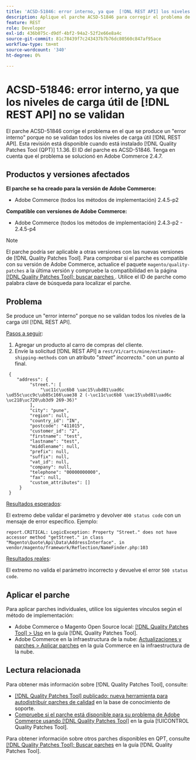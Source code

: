 ```yaml
---
title: 'ACSD-51846: error interno, ya que  [!DNL REST API] los niveles de carga útil no se validan'
description: Aplique el parche ACSD-51846 para corregir el problema de Adobe Commerce donde se produce un "error interno" ya que no se validan todos los niveles de  [!DNL REST API] carga útil.
feature: REST
role: Developer
exl-id: 436b075c-d9df-4bf2-94a2-52f2e66e8a4c
source-git-commit: 81c78439f7c243437b7b76dc80560c847af95ace
workflow-type: tm+mt
source-wordcount: '340'
ht-degree: 0%

---
```


# ACSD-51846: error interno, ya que los niveles de carga útil de [!DNL REST API] no se validan

El parche ACSD-51846 corrige el problema en el que se produce un &quot;error interno&quot; porque no se validan todos los niveles de carga útil [!DNL REST API]. Esta revisión está disponible cuando está instalado [!DNL Quality Patches Tool (QPT)] 1.1.36. El ID del parche es ACSD-51846. Tenga en cuenta que el problema se solucionó en Adobe Commerce 2.4.7.

## Productos y versiones afectados

**El parche se ha creado para la versión de Adobe Commerce:**

* Adobe Commerce (todos los métodos de implementación) 2.4.5-p2

**Compatible con versiones de Adobe Commerce:**

* Adobe Commerce (todos los métodos de implementación) 2.4.3-p2 - 2.4.5-p4

>[!NOTE]
>
>El parche podría ser aplicable a otras versiones con las nuevas versiones de [!DNL Quality Patches Tool]. Para comprobar si el parche es compatible con su versión de Adobe Commerce, actualice el paquete `magento/quality-patches` a la última versión y compruebe la compatibilidad en la página [[!DNL Quality Patches Tool]: buscar parches ](https://experienceleague.adobe.com/tools/commerce-quality-patches/index.html). Utilice el ID de parche como palabra clave de búsqueda para localizar el parche.

## Problema

Se produce un &quot;error interno&quot; porque no se validan todos los niveles de la carga útil [!DNL REST API].

<u>Pasos a seguir</u>:

1. Agregar un producto al carro de compras del cliente.
1. Envíe la solicitud [!DNL REST API] a `rest/V1/carts/mine/estimate-shipping-methods` con un atributo &quot;_street&quot; incorrecto._&quot; con un punto al final.

```
 {
    "address": {
         "street.": [
             "\uc11c\uc6b8 \uac15\ubd81\uad6c \ud55c\ucc9c\ub85c166\uae38 2 (-\uc11c\uc6b8 \uac15\ubd81\uad6c \uc218\uc720\ub3d9 269-36)"
         ],
         "city": "pune",
         "region": null,
         "country_id": "IN",
         "postcode": "411015",
         "customer_id": "2",
         "firstname": "test",
         "lastname": "test",
         "middlename": null,
         "prefix": null,
         "suffix": null,
         "vat_id": null,
         "company": null,
         "telephone": "00000000000",
         "fax": null,
         "custom_attributes": []
     }
 }
```

<u>Resultados esperados</u>:

El extremo debe validar el parámetro y devolver `400 status code` con un mensaje de error específico. Ejemplo:

```
report.CRITICAL: LogicException: Property "Street." does not have accessor method "getStreet." in class "Magento\Quote\Api\Data\AddressInterface". in vendor/magento/framework/Reflection/NameFinder.php:103
```

<u>Resultados reales</u>:

El extremo no valida el parámetro incorrecto y devuelve el error `500 status code`.

## Aplicar el parche

Para aplicar parches individuales, utilice los siguientes vínculos según el método de implementación:

* Adobe Commerce o Magento Open Source local: [[!DNL Quality Patches Tool] > Uso](/help/tools/quality-patches-tool/usage.md) en la guía [!DNL Quality Patches Tool].
* Adobe Commerce en la infraestructura de la nube: [Actualizaciones y parches > Aplicar parches](https://experienceleague.adobe.com/docs/commerce-cloud-service/user-guide/develop/upgrade/apply-patches.html) en la guía Commerce en la infraestructura de la nube.

## Lectura relacionada

Para obtener más información sobre [!DNL Quality Patches Tool], consulte:

* [[!DNL Quality Patches Tool] publicado: nueva herramienta para autodistribuir parches de calidad](https://experienceleague.adobe.com/en/docs/commerce-knowledge-base/kb/announcements/commerce-announcements/magento-quality-patches-released-new-tool-to-self-serve-quality-patches) en la base de conocimiento de soporte.
* [Compruebe si el parche está disponible para su problema de Adobe Commerce usando [!DNL Quality Patches Tool]](/help/tools/quality-patches-tool/patches-available-in-qpt/check-patch-for-magento-issue-with-magento-quality-patches.md) en la guía [!UICONTROL Quality Patches Tool].


Para obtener información sobre otros parches disponibles en QPT, consulte [[!DNL Quality Patches Tool]: Buscar parches](https://experienceleague.adobe.com/tools/commerce-quality-patches/index.html) en la guía [!DNL Quality Patches Tool].
